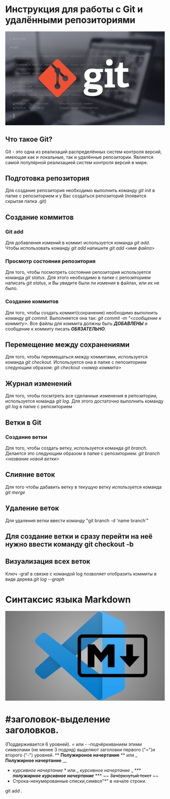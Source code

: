 
# Инструкция для работы с Git и удалёнными репозиториями
![pam pam](gitSomaliProgrammers.jpg)
## Что такое Git?
Git - это одна из реализаций распределённых систем контроля версий, имеющая как и локальные, так и удалённые репозитории. Является самой популярной реализацией систем контроля версий в мире.
## Подготовка репозитория
Для создание репозитория необходимо выполнить команду *git init*  в папке с репозиторием и у Вас создаться репозиторий (появится скрытая папка .git)

## Создание коммитов

### Git add
Для добавления измений в коммит используется команда *git add*. Чтобы использовать команду *git add* напишите *git add <имя файла>*

### Просмотр состояния репозитория
Для того, чтобы посмотреть состояние репозитория используется команда *git status*. Для этого необходимо в папке с репозиторием написать *git status*, и Вы увидите были ли измения в файлах, или их не было.

### Создание коммитов
Для того, чтобы создать коммит(сохранение) необходимо выполнить команду *git commit*. Выполняется она так: *git commit -m "<сообщение к коммиту>*. Все файлы для коммита должны быть ***ДОБАВЛЕНЫ*** и сообщение к коммиту писать ***ОБЯЗАТЕЛЬНО***.

## Перемещение между сохранениями
Для того, чтобы перемещаться между коммитами, используется команда *git checkout*. Используется она в папке с пепозиторием следующим образом: *git checkout <номер коммита>*

## Журнал изменений
Для того, чтобы посмтреть все сделанные изменения в репозитории, используется команда *git log*. Для этого достаточно выполнить команду *git log* в папке с репозиторием

## Ветки в Git

### Создание ветки

Для того, чтобы создать ветку, используется команда *git branch*. Делается это следующим образом в папке с репозиторием: *git branch <название новой ветки>*

## Слияние веток

Для того чтобы дабавить ветку в текущую ветку используется команда *git merge  <name branch>*

## Удаление веток
Для удаления ветки ввести команду "git branch -d 'name branch'"

## Для создание ветки и сразу перейти на неё нужно ввести команду **git checkout -b**
## Визуализация всех веток
Ключ -graf в связке с командой log позволяет отобразить коммиты в виде дерева.*git log --graph*
# Синтаксис языка Markdown
![paam](maxresdefault.jpg)
# #заголовок-выделение заголовков.
(Поддерживается 6 уровней).
= или - -подчёркиванием этими символами (не менее 3 подряд) выделяют заголовки первого ("=")и второго ("-") уровней.
** **Полужироное начертание** ** или _ __Полужирное начертание__ __
* *курсивное начертание* * или _ _курсивное начертание_ _
*** ***полужирное курсивное начертание*** ***
~~ ~~Зачёркнутый текст~~ ~~
* Строка-ненумерованные списки,символ"*" в начале строки.

git add .
